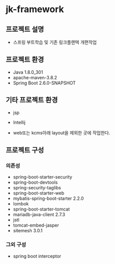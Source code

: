 # jk-framework
## 프로젝트 설명
* 스프링 부트학습 및 기존 링크플랜텍 개편작업
## 프로젝트 환경
* Java 1.8.0_301
* apache-maven-3.8.2
* Spring Boot 2.6.0-SNAPSHOT
## 기타 프로젝트 환경
* jsp
* Intellij

* web또는 kcms아래 layout을 제외한 곳에 작업한다.
## 프로젝트 구성
### 의존성
* spring-boot-starter-security
* spring-boot-devtools
* spring-security-taglibs
* spring-boot-starter-web
* mybatis-spring-boot-starter 2.2.0
* lombok
* spring-boot-starter-tomcat
* mariadb-java-client 2.7.3
* jstl
* tomcat-embed-jasper
* sitemesh 3.0.1
### 그외 구성
* spring boot interceptor
